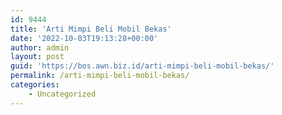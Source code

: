 ```yaml
---
id: 9444
title: 'Arti Mimpi Beli Mobil Bekas'
date: '2022-10-03T19:13:28+00:00'
author: admin
layout: post
guid: 'https://bos.awn.biz.id/arti-mimpi-beli-mobil-bekas/'
permalink: /arti-mimpi-beli-mobil-bekas/
categories:
    - Uncategorized
---
```


